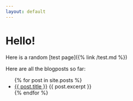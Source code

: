 ```yaml
---
layout: default
---
```


# Hello!

Here is a random [test page]({% link /test.md %})

Here are all the blogposts so far:

<ul>
    {% for post in site.posts %}
    <li>
        <a href="{{ site.baseurl }}/{{ post.url }}">{{ post.title }}</a>
        {{ post.excerpt }}
    </li>
    {% endfor %}
</ul>